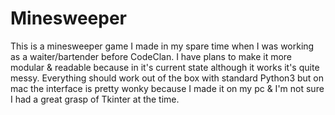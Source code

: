 # Minesweeper
This is a minesweeper game I made in my spare time when I was working as a waiter/bartender before CodeClan. I have plans to make it more modular & readable because in it's current state although it works it's quite messy.
Everything should work out of the box with standard Python3 but on mac the interface is pretty wonky because I made it on my pc & I'm not sure I had a great grasp of Tkinter at the time.